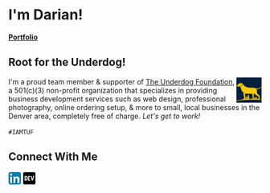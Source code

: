 # I'm Darian!


 **[Portfolio](www.dnocera.com/)**



## Root for the Underdog!
<img src="TUFlogo_square_small.png" alt="TUF Logo" align="right" style="width:10%">

I'm a proud team member & supporter of [The Underdog Foundation](https://theunderdogfoundation.org/), a 501(c)(3) non-profit organization that specializes in providing business development services such as web design, professional photography, online ordering setup, & more to small, local businesses in the Denver area, completely free of charge. _Let's get to work!_

`#IAMTUF`

## Connect With Me
[![linkedin](/linkedin.png)](https://www.linkedin.com/in/darian-nocera/) [![DEV](/dev.png)](https://dev.to/darnocer) 
